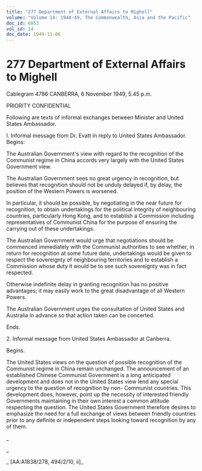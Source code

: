 ```yaml
---
title: "277 Department of External Affairs to Mighell"
volume: "Volume 14: 1948-49, The Commonwealth, Asia and the Pacific"
doc_id: 6053
vol_id: 14
doc_date: 1949-11-06
---
```


# 277 Department of External Affairs to Mighell

Cablegram 4786 CANBERRA, 6 November 1949, 5.45 p.m.

PRIORITY CONFIDENTIAL

Following are texts of informal exchanges between Minister and United States Ambassador.

I. Informal message from Dr. Evatt in reply to United States Ambassador. Begins:

The Australian Government's view with regard to the recognition of the Communist regime in China accords very largely with the United States Government view.

The Australian Government sees no great urgency in recognition, but believes that recognition should not be unduly delayed if, by delay, the position of the Western Powers is worsened.

In particular, it should be possible, by negotiating in the near future for recognition, to obtain undertakings for the political integrity of neighbouring countries, particularly Hong Kong, and to establish a Commission including representatives of Communist China for the purpose of ensuring the carrying out of these undertakings.

The Australian Government would urge that negotiations should be commenced immediately with the Communist authorities to see whether, in return for recognition at some future date, undertakings would be given to respect the sovereignty of neighbouring territories and to establish a Commission whose duty it would be to see such sovereignty was in fact respected.

Otherwise indefinite delay in granting recognition has no positive advantages; it may easily work to the great disadvantage of all Western Powers.

The Australian Government urges the consultation of United States and Australia in advance so that action taken can be concerted.

Ends.

2\. Informal message from United States Ambassador at Canberra.

Begins.

The United States views on the question of possible recognition of the Communist regime in China remain unchanged. The announcement of an established Chinese Communist Government is a long anticipated development and does not in the United States view lend any special urgency to the question of recognition by non- Communist countries. This development does, however, point up the necessity of interested friendly Governments maintaining in their own interest a common attitude respecting the question. The United States Government therefore desires to emphasize the need for a full exchange of views between friendly countries prior to any definite or independent steps looking toward recognition by any of them.

_

_

_ [AA:A1838/278, 494/2/10, ii]_
